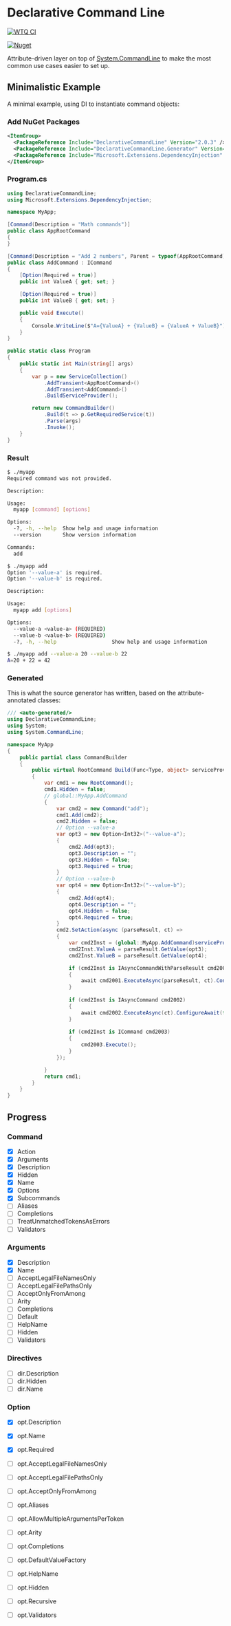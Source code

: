 # Declarative Command Line

[![WTQ CI](https://github.com/flyingpie/declarative-command-line/actions/workflows/ci.yml/badge.svg)](https://github.com/flyingpie/declarative-command-line/actions/workflows/ci.yml)

[![Nuget](https://img.shields.io/nuget/vpre/DeclarativeCommandLine.svg)](https://nuget.org/packages/DeclarativeCommandLine)

Attribute-driven layer on top of [System.CommandLine](https://github.com/dotnet/command-line-api) to make the most common use cases easier to set up.

## Minimalistic Example

A minimal example, using DI to instantiate command objects:

### Add NuGet Packages

```xml
<ItemGroup>
  <PackageReference Include="DeclarativeCommandLine" Version="2.0.3" />
  <PackageReference Include="DeclarativeCommandLine.Generator" Version="2.0.3" />
  <PackageReference Include="Microsoft.Extensions.DependencyInjection" Version="9.0.9"/>
</ItemGroup>
```

### Program.cs

```cs
using DeclarativeCommandLine;
using Microsoft.Extensions.DependencyInjection;

namespace MyApp;

[Command(Description = "Math commands")]
public class AppRootCommand
{
}

[Command(Description = "Add 2 numbers", Parent = typeof(AppRootCommand))]
public class AddCommand : ICommand
{
    [Option(Required = true)]
    public int ValueA { get; set; }

    [Option(Required = true)]
    public int ValueB { get; set; }

    public void Execute()
    {
        Console.WriteLine($"A={ValueA} + {ValueB} = {ValueA + ValueB}");
    }
}

public static class Program
{
    public static int Main(string[] args)
    {
        var p = new ServiceCollection()
            .AddTransient<AppRootCommand>()
            .AddTransient<AddCommand>()
            .BuildServiceProvider();

        return new CommandBuilder()
            .Build(t => p.GetRequiredService(t))
            .Parse(args)
            .Invoke();
    }
}
```

### Result

```bash
$ ./myapp
Required command was not provided.

Description:

Usage:
  myapp [command] [options]

Options:
  -?, -h, --help  Show help and usage information
  --version       Show version information

Commands:
  add
```

```bash
$ ./myapp add
Option '--value-a' is required.
Option '--value-b' is required.

Description:

Usage:
  myapp add [options]

Options:
  --value-a <value-a> (REQUIRED)
  --value-b <value-b> (REQUIRED)
  -?, -h, --help                  Show help and usage information
```

```bash
$ ./myapp add --value-a 20 --value-b 22
A=20 + 22 = 42
```

### Generated

This is what the source generator has written, based on the attribute-annotated classes:

```cs
/// <auto-generated/>
using DeclarativeCommandLine;
using System;
using System.CommandLine;

namespace MyApp
{
    public partial class CommandBuilder
    {
        public virtual RootCommand Build(Func<Type, object> serviceProvider)
        {
            var cmd1 = new RootCommand();
            cmd1.Hidden = false;
            // global::MyApp.AddCommand
            {
                var cmd2 = new Command("add");
                cmd1.Add(cmd2);
                cmd2.Hidden = false;
                // Option --value-a
                var opt3 = new Option<Int32>("--value-a");
                {
                    cmd2.Add(opt3);
                    opt3.Description = "";
                    opt3.Hidden = false;
                    opt3.Required = true;
                }
                // Option --value-b
                var opt4 = new Option<Int32>("--value-b");
                {
                    cmd2.Add(opt4);
                    opt4.Description = "";
                    opt4.Hidden = false;
                    opt4.Required = true;
                }
                cmd2.SetAction(async (parseResult, ct) =>
                {
                    var cmd2Inst = (global::MyApp.AddCommand)serviceProvider(typeof(global::MyApp.AddCommand));
                    cmd2Inst.ValueA = parseResult.GetValue(opt3);
                    cmd2Inst.ValueB = parseResult.GetValue(opt4);

                    if (cmd2Inst is IAsyncCommandWithParseResult cmd2001)
                    {
                        await cmd2001.ExecuteAsync(parseResult, ct).ConfigureAwait(false);
                    }
                
                    if (cmd2Inst is IAsyncCommand cmd2002)
                    {
                        await cmd2002.ExecuteAsync(ct).ConfigureAwait(false);
                    }
                
                    if (cmd2Inst is ICommand cmd2003)
                    {
                        cmd2003.Execute();
                    }
                });

            }
            return cmd1;
        }
    }
}
```

## Progress

### Command

- [x] Action
- [x] Arguments
- [x] Description
- [x] Hidden
- [x] Name
- [x] Options
- [x] Subcommands
- [ ] Aliases
- [ ] Completions
- [ ] TreatUnmatchedTokensAsErrors
- [ ] Validators

### Arguments

- [x] Description
- [x] Name
- [ ] AcceptLegalFileNamesOnly
- [ ] AcceptLegalFilePathsOnly
- [ ] AcceptOnlyFromAmong
- [ ] Arity
- [ ] Completions
- [ ] Default
- [ ] HelpName
- [ ] Hidden
- [ ] Validators

### Directives

- [ ] dir.Description
- [ ] dir.Hidden
- [ ] dir.Name

### Option

- [x] opt.Description
- [x] opt.Name
- [x] opt.Required
- [ ] opt.AcceptLegalFileNamesOnly
- [ ] opt.AcceptLegalFilePathsOnly
- [ ] opt.AcceptOnlyFromAmong
- [ ] opt.Aliases
- [ ] opt.AllowMultipleArgumentsPerToken
- [ ] opt.Arity
- [ ] opt.Completions
- [ ] opt.DefaultValueFactory
- [ ] opt.HelpName
- [ ] opt.Hidden
- [ ] opt.Recursive
- [ ] opt.Validators

